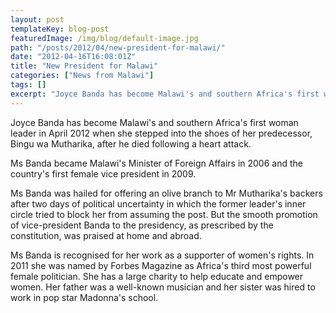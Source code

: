```yaml
---
layout: post
templateKey: blog-post
featuredImage: /img/blog/default-image.jpg
path: "/posts/2012/04/new-president-for-malawi/"
date: "2012-04-16T16:08:01Z"
title: "New President for Malawi"
categories: ["News from Malawi"]
tags: []
excerpt: "Joyce Banda has become Malawi's and southern Africa's first woman leader in April 2012 when she ste..."
---
```


Joyce Banda has become Malawi's and southern Africa's first woman leader in April 2012 when she stepped into the shoes of her predecessor, Bingu wa Mutharika, after he died following a heart attack. 

Ms Banda became Malawi's Minister of Foreign Affairs in 2006 and the country's first female vice president in 2009.

Ms Banda was hailed for offering an olive branch to Mr Mutharika's backers after two days of political uncertainty in which the former leader's inner circle tried to block her from assuming the post. But the smooth promotion of vice-president Banda to the presidency, as prescribed by the constitution, was praised at home and abroad.

Ms Banda is recognised for her work as a supporter of women's rights. In 2011 she was named by Forbes Magazine as Africa's third most powerful female politician. She has a large charity to help educate and empower women. Her father was a well-known musician and her sister was hired to work in pop star Madonna's school.